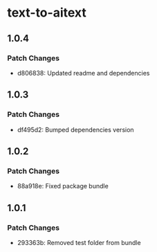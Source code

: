 # text-to-aitext

## 1.0.4

### Patch Changes

- d806838: Updated readme and dependencies

## 1.0.3

### Patch Changes

- df495d2: Bumped dependencies version

## 1.0.2

### Patch Changes

- 88a918e: Fixed package bundle

## 1.0.1

### Patch Changes

- 293363b: Removed test folder from bundle
